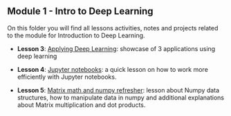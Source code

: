 ## Module 1 - Intro to Deep Learning

On this folder you will find all lessons activities, notes and projects related to the module for Introduction to Deep Learning.

- **Lesson 3**: [Applying Deep Learning](./lesson_3_applying_dl.md): showcase of 3 applications using deep learning 

- **Lesson 4**: [Jupyter notebooks](./lesson_4_jupyter.md): a quick lesson on how to work more efficiently with Jupyter notebooks. 

- **Lesson 5**: [Matrix math and numpy refresher](./lesson_5_matrix_math_numpy.md): lesson about Numpy data structures, how to manipulate data in numpy and additional explanations about Matrix multiplication and dot products.
